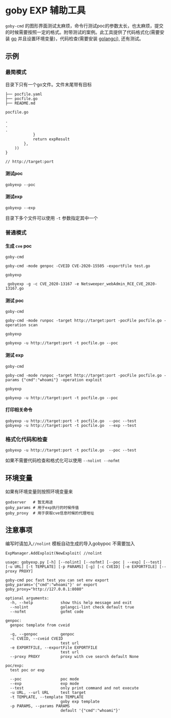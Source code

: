 # goby EXP 辅助工具



`goby-cmd` 的图形界面测试太麻烦，命令行测试poc的参数太长，也太麻烦，提交的时候需要按照一定的格式。附带测试的案例。此工具提供了代码格式化(需要安装 [go](https://studygolang.com/dl) 并且设置环境变量)，代码检查(需要安装 [golangci](https://golangci-lint.run/usage/install/#local-installation)), 还有测试。

## 示例

### 最简模式

目录下只有一个go文件。文件末尾带有目标

```
├── pocfile.yaml
├── pocfile.go
├── README.md
```

`pocfile.go`

```
.
.
.
			}
			return expResult
		},
	))
}

// http://target:port
```

#### 测试poc

```shell
gobyexp --poc
```

#### 测试exp

```shell
gobyexp --exp
```

目录下多个文件可以使用 `-t` 参数指定其中一个

### 普通模式

#### 生成 `cve` poc

`goby-cmd`

```
goby-cmd -mode genpoc -CVEID CVE-2020-15505 -exportFile test.go
```

`gobyexp`

```
 gobyexp -g -c CVE_2020-13167 -e Netsweeper_webAdmin_RCE_CVE_2020-13167.go
```

#### 测试 poc

`goby-cmd`

```shell
goby-cmd -mode runpoc -target http://target:port -pocFile pocfile.go -operation scan
```

`gobyexp`

```shell
gobyexp -u http://target:port -t pocfile.go --poc 
```

#### 测试 exp

`goby-cmd`

```shell
goby-cmd -mode runpoc -target http://target:port -pocFile pocfile.go -params {"cmd":"whoami"} -operation exploit
```

`gobyexp`

```shell
gobyexp -u http://target:port -t pocfile.go --poc
```

#### 打印相关命令

```
gobyexp -u http://target:port -t pocfile.go  --poc --test
gobyexp -u http://target:port -t pocfile.go  --exp --test
```

### 格式化代码和检查

```
gobyexp -u http://target:port -t pocfile.go  --poc --test
```

如果不需要代码检查和格式化可以使用 `--nolint --nofmt ` 

## 环境变量

如果有环境变量则按照环境变量来

```
godserver   # 暂无用途
goby_params # 用于exp执行的时候传值
goby_proxy  # 用于获取cve信息时候的代理地址
```

## 注意事项
编写时请加入`//nolint` 模板自动生成的导入gobypoc 不需要加入
```shell script
ExpManager.AddExploit(NewExploit( //nolint
```


```shell script
usage: gobyexp.py [-h] [--nolint] [--nofmt] [--poc | --exp] [--test] [-u URL] [-t TEMPLATE] [-p PARAMS] [-g] [-c CVEID] [-e EXPORTFILE] [--proxy PROXY]

goby-cmd poc fast test you can set env export goby_params='{"cmd":"whoami"}' or export goby_proxy="http://127.0.0.1:8080"

optional arguments:
  -h, --help            show this help message and exit
  --nolint              golangci-lint check default true
  --nofmt               gofmt code

genpoc:
  genpoc template from cveid

  -g, --genpoc          genpoc
  -c CVEID, --cveid CVEID
                        test url
  -e EXPORTFILE, --exportFile EXPORTFILE
                        test url
  --proxy PROXY         proxy with cve search default None

poc/exp:
  test poc or exp

  --poc                 poc mode
  --exp                 exp mode
  --test                only print command and not execute
  -u URL, --url URL     test target
  -t TEMPLATE, --template TEMPLATE
                        goby exp template
  -p PARAMS, --params PARAMS
                        default '{"cmd":"whoami"}'

```